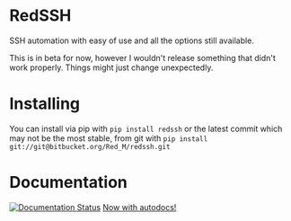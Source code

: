 # RedSSH

SSH automation with easy of use and all the options still available.

This is in beta for now, however I wouldn't release something that didn't work properly.
Things might just change unexpectedly.


# Installing

You can install via pip with `pip install redssh` or the latest commit which may not be the most stable, from git with `pip install git://git@bitbucket.org/Red_M/redssh.git`


# Documentation
[![Documentation Status](https://readthedocs.org/projects/redssh/badge/?version=latest)](https://redssh.readthedocs.io/en/latest/?badge=latest)
[Now with autodocs!](https://redssh.readthedocs.io/en/latest/ "Docs! :)")


